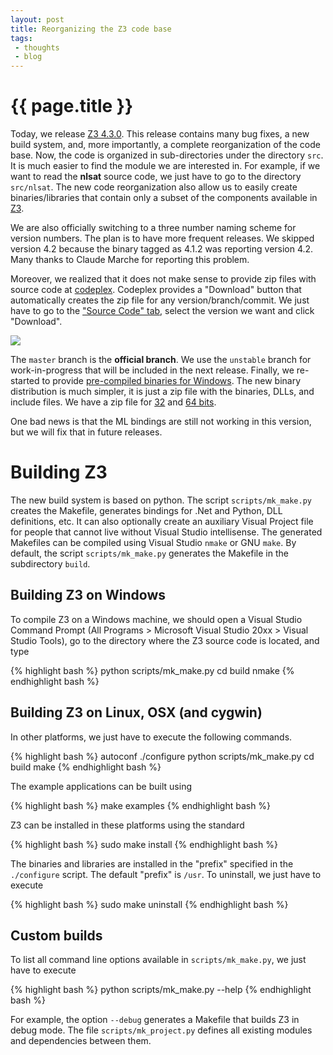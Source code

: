 ```yaml
---
layout: post
title: Reorganizing the Z3 code base
tags: 
 - thoughts
 - blog
---
```


{{ page.title }}
================

Today, we release [Z3 4.3.0](http://z3.codeplex.com/SourceControl/changeset/view/a6db55d21f22). This release contains many bug fixes, a new build system, and, more importantly, a complete reorganization of the code base. Now, the code is organized in sub-directories under the directory `src`. It is much easier to find the module we are interested in. For example, if we want to read the **nlsat** source code, we just have to go to the directory `src/nlsat`. The new code reorganization also allow us to easily create binaries/libraries that contain only a subset of the components available in [Z3](http://z3.codeplex.com). 

We are also officially switching to a three number naming scheme for version numbers. The plan is to have more frequent releases. 
We skipped version 4.2 because the binary tagged as 4.1.2 was reporting version 4.2. Many thanks to Claude Marche for reporting this problem.

Moreover, we realized that it does not make sense to provide zip files with source code at [codeplex](http://z3.codeplex.com).
Codeplex provides a "Download" button that automatically creates the zip file for any version/branch/commit.
We just have to go to the ["Source Code" tab](http://z3.codeplex.com/SourceControl/changeset/view/a6db55d21f22#), select the version we want and click "Download".

<img src="{{site.baseurl}}/images/z3-download-page.png"/>

The `master` branch is the **official branch**. We use the `unstable` branch for work-in-progress that will be included in the next release.
Finally, we re-started to provide [pre-compiled binaries for Windows](http://z3.codeplex.com/releases). The new binary distribution is much simpler, 
it is just a zip file with the binaries, DLLs, and include files. We have a zip file for [32](http://z3.codeplex.com/downloads/get/528588) and [64 bits](http://z3.codeplex.com/downloads/get/528578).

One bad news is that the ML bindings are still not working in this version, but we will fix that in future releases.

# Building Z3

The new build system is based on python. The script `scripts/mk_make.py` creates the Makefile, generates bindings for .Net and Python, DLL definitions, etc.
It can also optionally create an auxiliary Visual Project file for people that cannot live without Visual Studio intellisense. 
The generated Makefiles can be compiled using Visual Studio `nmake` or GNU `make`.
By default, the script `scripts/mk_make.py` generates the Makefile in the subdirectory `build`.

## Building Z3 on Windows

To compile Z3 on a Windows machine, we should open a Visual Studio Command Prompt (All Programs > Microsoft Visual Studio 20xx > Visual Studio Tools), go to the directory where the Z3 source code is located, and type

{% highlight bash %}
python scripts/mk_make.py
cd build
nmake
{% endhighlight bash %}

## Building Z3 on Linux, OSX (and cygwin)

In other platforms, we just have to execute the following commands.

{% highlight bash %}
autoconf
./configure
python scripts/mk_make.py
cd build
make
{% endhighlight bash %}

The example applications can be built using 

{% highlight bash %}
make examples
{% endhighlight bash %}

Z3 can be installed in these platforms using the standard

{% highlight bash %}
sudo make install
{% endhighlight bash %}

The binaries and libraries are installed in the "prefix" specified in the `./configure` script. The default "prefix" is `/usr`.
To uninstall, we just have to execute

{% highlight bash %}
sudo make uninstall
{% endhighlight bash %}

## Custom builds

To list all command line options available in `scripts/mk_make.py`, we just have to execute

{% highlight bash %}
python scripts/mk_make.py --help
{% endhighlight bash %}

For example, the option `--debug` generates a Makefile that builds Z3 in debug mode.
The file `scripts/mk_project.py` defines all existing modules and dependencies between them. 



